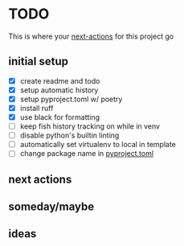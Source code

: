 # TODO

This is where your [next-actions](obsidian://open?vault=obsidian&file=Getting%20Things%20Done) for this project go

## initial setup

- [x] create readme and todo
- [x] setup automatic history
- [x] setup pyproject.toml w/ poetry
- [x] install ruff
- [x] use black for formatting
- [ ] keep fish history tracking on while in venv
- [ ] disable python's builtin linting
- [ ] automatically set virtualenv to local in template
- [ ] change package name in [pyproject.toml](../pyproject.toml)

## next actions

## someday/maybe

## ideas
